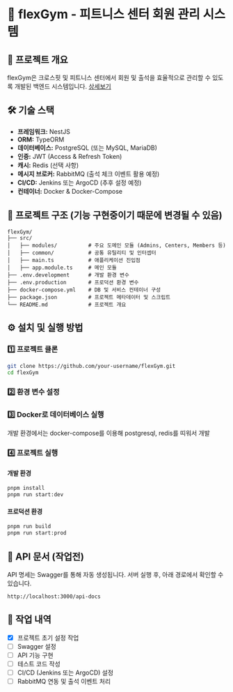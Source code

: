 # 🚀 flexGym - 피트니스 센터 회원 관리 시스템

## 📌 프로젝트 개요
flexGym은 크로스핏 및 피트니스 센터에서 회원 및 출석을 효율적으로 관리할 수 있도록 개발된 백엔드 시스템입니다. 
[상세보기](https://animomin.notion.site/19a6e64e0516802c88c4e69589172437?pvs=4)

## 🛠 기술 스택
- **프레임워크:** NestJS
- **ORM:** TypeORM
- **데이터베이스:** PostgreSQL (또는 MySQL, MariaDB)
- **인증:** JWT (Access & Refresh Token)
- **캐시:** Redis (선택 사항)
- **메시지 브로커:** RabbitMQ (출석 체크 이벤트 활용 예정)
- **CI/CD:** Jenkins 또는 ArgoCD (추후 설정 예정)
- **컨테이너:** Docker & Docker-Compose

## 📂 프로젝트 구조 (기능 구현중이기 때문에 변경될 수 있음)
```
flexGym/
├── src/
│   ├── modules/          # 주요 도메인 모듈 (Admins, Centers, Members 등)
│   ├── common/           # 공통 유틸리티 및 인터셉터
│   ├── main.ts           # 애플리케이션 진입점
│   ├── app.module.ts     # 메인 모듈
├── .env.development      # 개발 환경 변수
├── .env.production       # 프로덕션 환경 변수
├── docker-compose.yml    # DB 및 서비스 컨테이너 구성
├── package.json          # 프로젝트 메타데이터 및 스크립트
└── README.md             # 프로젝트 개요
```

## ⚙️ 설치 및 실행 방법
### 1️⃣ 프로젝트 클론
```sh
git clone https://github.com/your-username/flexGym.git
cd flexGym
```

### 2️⃣ 환경 변수 설정

### 3️⃣ Docker로 데이터베이스 실행
개발 환경에서는 docker-compose를 이용해 postgresql, redis를 띠워서 개발

### 4️⃣ 프로젝트 실행
#### 개발 환경
```sh
pnpm install
pnpm run start:dev
```
#### 프로덕션 환경
```sh
pnpm run build
pnpm run start:prod
```

## 📖 API 문서 (작업전)
API 명세는 Swagger를 통해 자동 생성됩니다.
서버 실행 후, 아래 경로에서 확인할 수 있습니다.
```
http://localhost:3000/api-docs
```

## 📌 작업 내역
- [x] 프로젝트 초기 설정 작업
- [ ] Swagger 설정
- [ ] API 기능 구현
- [ ] 테스트 코드 작성
- [ ] CI/CD (Jenkins 또는 ArgoCD) 설정
- [ ] RabbitMQ 연동 및 출석 이벤트 처리
